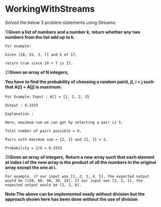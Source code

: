 # WorkingWithStreams

Solved the below 3 problem statements using Streams:

1)**Given a list of numbers and a number k, return whether any two numbers from the list add up to k.**

`For example:`

`Given [10, 15, 3, 7] and k of 17,`

`return true since 10 + 7 is 17.`

2)**Given an array of N integers,**

**You have to find the probability of choosing a random pair(i, j), i < j such that A[i] + A[j] is maximum.**

`For Example:`
`Input : A[] = {1, 2, 2, 3}`

`Output : 0.3333`

`Explanation :`

`Here, maximum sum we can get by selecting a pair is 5.`

`Total number of pairs possible = 6.`

`Pairs with maximum sum = {2, 3} and {2, 3} = 2.`

`Probability = 2/6 = 0.3333`

3)**Given an array of integers,**
**Return a new array such that each element at index i of the new array is the product of all the numbers in the original array except the one at i.**

`For example, if our input was [1, 2, 3, 4, 5], the expected output would be [120, 60, 40, 30, 24]. If our input was [3, 2, 1], the expected output would be [2, 3, 6].`

**Note:The above can be implemented easily without division but the approach shown here has been done without the use of division**
